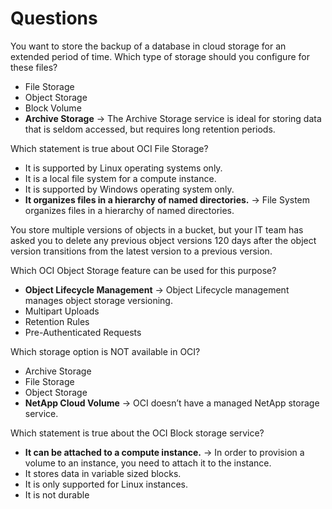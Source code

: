 

# Questions

You want to store the backup of a database in cloud storage for an extended period of time.
Which type of storage should you configure for these files?
- File Storage
- Object Storage
- Block Volume
- **Archive Storage** -> The Archive Storage service is ideal for storing data that is seldom accessed, but requires long retention periods.


Which statement is true about OCI File Storage?
- It is supported by Linux operating systems only.
- It is a local file system for a compute instance.
- It is supported by Windows operating system only.
- **It organizes files in a hierarchy of named directories.** -> File System organizes files in a hierarchy of named directories.


You store multiple versions of objects in a bucket, but your IT team has asked you to delete any previous object versions 120 days after the object version transitions from the latest version to a previous version.

Which OCI Object Storage feature can be used for this purpose?
- **Object Lifecycle Management** -> Object Lifecycle management manages object storage versioning.
- Multipart Uploads
- Retention Rules
- Pre-Authenticated Requests


Which storage option is NOT available in OCI?
- Archive Storage
- File Storage
- Object Storage
- **NetApp Cloud Volume** -> OCI doesn’t have a managed NetApp storage service.


Which statement is true about the OCI Block storage service?
- **It can be attached to a compute instance.** -> In order to provision a volume to an instance, you need to attach it to the instance.
- It stores data in variable sized blocks.
- It is only supported for Linux instances.
- It is not durable